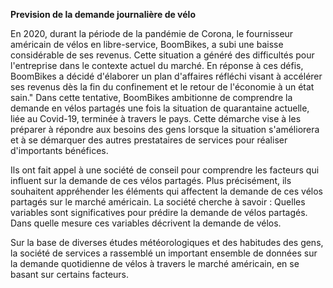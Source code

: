 **Prevision de la demande journalière de vélo**

En 2020, durant la période de la pandémie de Corona, le fournisseur américain de vélos en libre-service, BoomBikes, a subi une baisse considérable de ses revenus. Cette situation a généré des difficultés pour l'entreprise dans le contexte actuel du marché. En réponse à ces défis, BoomBikes a décidé d'élaborer un plan d'affaires réfléchi visant à accélérer ses revenus dès la fin du confinement et le retour de l'économie à un état sain."
Dans cette tentative, BoomBikes ambitionne de comprendre la demande en vélos partagés une fois la situation de quarantaine actuelle, liée au Covid-19, terminée à travers le pays. Cette démarche vise à les préparer à répondre aux besoins des gens lorsque la situation s'améliorera et à se démarquer des autres prestataires de services pour réaliser d'importants bénéfices.

Ils ont fait appel à une société de conseil pour comprendre les facteurs qui influent sur la demande de ces vélos partagés. Plus précisément, ils souhaitent appréhender les éléments qui affectent la demande de ces vélos partagés sur le marché américain. La société cherche à savoir : Quelles variables sont significatives pour prédire la demande de vélos partagés.
Dans quelle mesure ces variables décrivent la demande de vélos.

Sur la base de diverses études météorologiques et des habitudes des gens, la société de services a rassemblé un important ensemble de données sur la demande quotidienne de vélos à travers le marché américain, en se basant sur certains facteurs.
